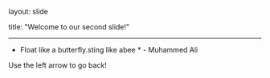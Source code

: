 layout: slide 

title: "Welcome to our second slide!"

---

* Float like a butterfly.sting like abee * - Muhammed Ali 
 
Use the left arrow to go back!
